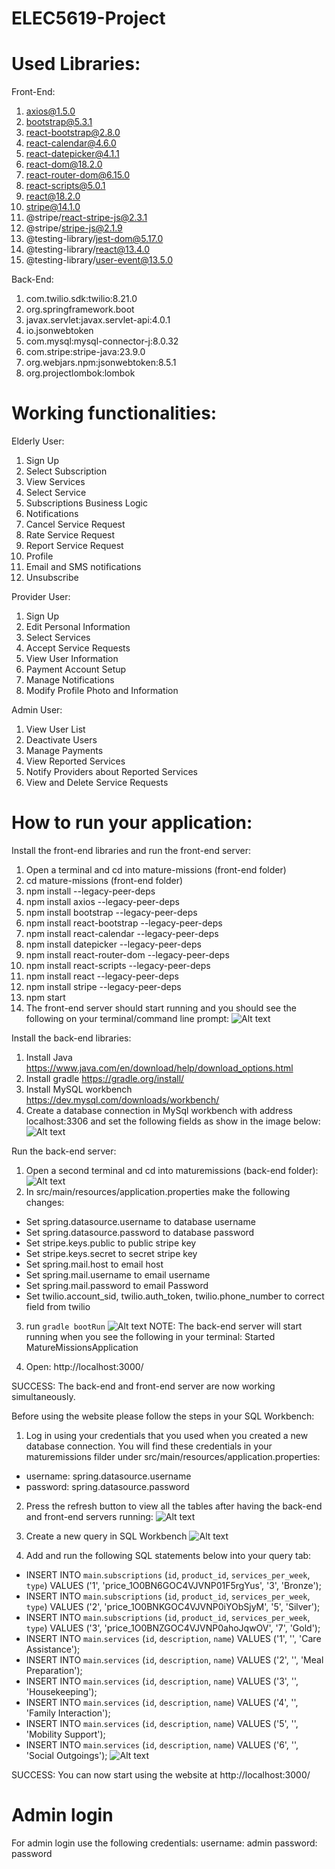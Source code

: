 # ELEC5619-Project

# Used Libraries:
Front-End:
1. axios@1.5.0
2. bootstrap@5.3.1
3. react-bootstrap@2.8.0
4. react-calendar@4.6.0
5. react-datepicker@4.1.1
6. react-dom@18.2.0
7. react-router-dom@6.15.0
8. react-scripts@5.0.1
9. react@18.2.0
10. stripe@14.1.0
11. @stripe/react-stripe-js@2.3.1
12. @stripe/stripe-js@2.1.9
13. @testing-library/jest-dom@5.17.0
14. @testing-library/react@13.4.0
15. @testing-library/user-event@13.5.0

Back-End:
1. com.twilio.sdk:twilio:8.21.0
2. org.springframework.boot
3. javax.servlet:javax.servlet-api:4.0.1
4. io.jsonwebtoken
5. com.mysql:mysql-connector-j:8.0.32
6. com.stripe:stripe-java:23.9.0
7. org.webjars.npm:jsonwebtoken:8.5.1
8. org.projectlombok:lombok

# Working functionalities:
Elderly User:
1. Sign Up
2. Select Subscription
3. View Services
4. Select Service
5. Subscriptions Business Logic
6. Notifications
7. Cancel Service Request
8. Rate Service Request
9. Report Service Request
10. Profile
11. Email and SMS notifications
12. Unsubscribe

Provider User:
1. Sign Up
2. Edit Personal Information
3. Select Services
4. Accept Service Requests
5. View User Information
6. Payment Account Setup
7. Manage Notifications
8. Modify Profile Photo and Information

Admin User:
1. View User List
2. Deactivate Users
3. Manage Payments
4. View Reported Services
5. Notify Providers about Reported Services
6. View and Delete Service Requests

# How to run your application:
Install the front-end libraries and run the front-end server:
1. Open a terminal and cd into mature-missions (front-end folder)
2. cd mature-missions (front-end folder)
3. npm install --legacy-peer-deps
4. npm install axios --legacy-peer-deps
5. npm install bootstrap --legacy-peer-deps
6. npm install react-bootstrap --legacy-peer-deps
7. npm install react-calendar --legacy-peer-deps
8. npm install datepicker --legacy-peer-deps
9. npm install react-router-dom --legacy-peer-deps
10. npm install react-scripts --legacy-peer-deps
11. npm install react --legacy-peer-deps
12. npm install stripe --legacy-peer-deps
13. npm start 
14. The front-end server should start running and you should see the following on your terminal/command line prompt:
![Alt text](image.png)

Install the back-end libraries: 
1. Install Java https://www.java.com/en/download/help/download_options.html
2. Install gradle https://gradle.org/install/
3. Install MySQL workbench https://dev.mysql.com/downloads/workbench/
4. Create a database connection in MySql workbench with address localhost:3306 and set the following fields as show in the image below:
![Alt text](image-1.png)

Run the back-end server:
1. Open a second terminal and cd into maturemissions (back-end folder):
![Alt text](image-2.png)
2. In src/main/resources/application.properties make the following changes:
- Set spring.datasource.username to database username
- Set spring.datasource.password to database password
- Set stripe.keys.public to public stripe key
- Set stripe.keys.secret to secret stripe key
- Set spring.mail.host to email host
- Set spring.mail.username to email username
- Set spring.mail.password to email Password
- Set twilio.account_sid, twilio.auth_token, twilio.phone_number to correct field from twilio
3. run `gradle bootRun`
![Alt text](image-3.png)
NOTE: The back-end server will start running when you see the following in your terminal: Started MatureMissionsApplication

4. Open: http://localhost:3000/

SUCCESS: The back-end and front-end server are now working simultaneously.

Before using the website please follow the steps in your SQL Workbench:
1. Log in using your credentials that you used when you created a new database connection. You will find these credentials in your maturemissions filder under src/main/resources/application.properties:
- username: spring.datasource.username
- password: spring.datasource.password
2. Press the refresh button to view all the tables after having the back-end and front-end servers running:
![Alt text](image-4.png)

3. Create a new query in SQL Workbench
![Alt text](image-5.png)

4. Add and run the following SQL statements below into your query tab:
- INSERT INTO `main`.`subscriptions` (`id`, `product_id`, `services_per_week`, `type`) VALUES ('1', 'price_1O0BN6GOC4VJVNP01F5rgYus', '3', 'Bronze');
- INSERT INTO `main`.`subscriptions` (`id`, `product_id`, `services_per_week`, `type`) VALUES ('2', 'price_1O0BNKGOC4VJVNP0iYObSjyM', '5', 'Silver');
- INSERT INTO `main`.`subscriptions` (`id`, `product_id`, `services_per_week`, `type`) VALUES ('3', 'price_1O0BNZGOC4VJVNP0ahoJqwOV', '7', 'Gold');
- INSERT INTO `main`.`services` (`id`, `description`, `name`) VALUES ('1', '', 'Care Assistance');
- INSERT INTO `main`.`services` (`id`, `description`, `name`) VALUES ('2', '', 'Meal Preparation');
- INSERT INTO `main`.`services` (`id`, `description`, `name`) VALUES ('3', '', 'Housekeeping');
- INSERT INTO `main`.`services` (`id`, `description`, `name`) VALUES ('4', '', 'Family Interaction');
- INSERT INTO `main`.`services` (`id`, `description`, `name`) VALUES ('5', '', 'Mobility Support');
- INSERT INTO `main`.`services` (`id`, `description`, `name`) VALUES ('6', '', 'Social Outgoings');
![Alt text](image-6.png)

SUCCESS: You can now start using the website at http://localhost:3000/

# Admin login
For admin login use the following credentials:
username: admin
password: password

